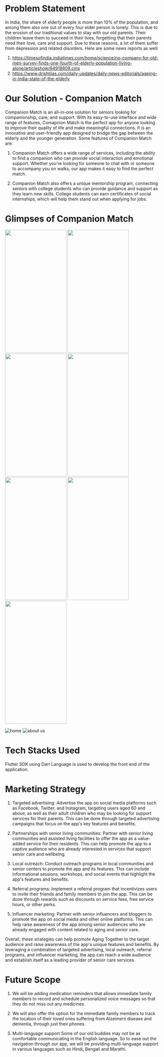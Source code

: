 # Problem Statement
In India, the share of elderly people is more than 10% of the population, and among them also one out of every four elder person is lonely. This is due to the erosion of our traditional values to stay with our old parents. Their children leave them to succeed in their lives, forgetting that their parents need their love, care and support. Due to these reasons, a lot of them suffer from depression and related disorders. Here are some news reports as well:

1. https://timesofindia.indiatimes.com/home/science/no-company-for-old-men-survey-finds-one-fourth-of-elderly-population-living-alone/articleshow/64918809.cms
2. https://www.drishtiias.com/daily-updates/daily-news-editorials/ageing-in-india-state-of-the-elderly

# Our Solution - Companion Match
Companion Match is an all-in-one solution for seniors looking for companionship, care, and support. With its easy-to-use interface and wide range of features, Comapnion Match is the perfect app for anyone looking to improve their quality of life and make meaningful connections. It is an innovative and user-friendly app designed to bridge the gap between the elderly and the younger generation. Some features of Companion Match are:

1. Companion Match offers a wide range of services, including the ability to find a companion who can provide social interaction and emotional support. Whether you're looking for someone to chat with or someone to accompany you on walks, our app makes it easy to find the perfect match.

2. Companion Match also offers a unique mentorship program, connecting seniors with college students who can provide guidance and support as they learn new skills. College students can earn certificates of social internships, which will help them stand out when applying for jobs.

# Glimpses of Companion Match
<img src =  "" width = "200" height = "400" >
<img src =  "https://user-images.githubusercontent.com/100767035/232266885-f9d62f22-e372-471f-bbed-b3f01a18ee92.png" width = "200" height = "400" >
<img src =  "" width = "200" height = "400" >
<img src =  "" width = "200" height = "400" >
<img src =  "" width = "200" height = "400" >
<img src =  "https://user-images.githubusercontent.com/100767035/232266891-3b42d98a-cbc3-4d9e-b74c-b1ed88d22109.png" width = "200" height = "400" >
<img src =  "" width = "200" height = "400" >

![home]()
![about us]()



# Tech Stacks Used
Flutter SDK using Dart Language  is used to develop the front end of the application. 

# Marketing Strategy
1. Targeted advertising: Advertise the app on social media platforms such as Facebook, Twitter, and Instagram, targeting users aged 60 and above, as well as their adult children who may be looking for support services for their parents. This can be done through targeted advertising campaigns that focus on the app's key features and benefits.

2. Partnerships with senior living communities: Partner with senior living communities and assisted living facilities to offer the app as a value-added service for their residents. This can help promote the app to a captive audience who are already interested in services that support senior care and wellbeing.

3. Local outreach: Conduct outreach programs in local communities and senior centers to promote the app and its features. This can include informational sessions, workshops, and social events that highlight the app's features and benefits.

4. Referral programs: Implement a referral program that incentivizes users to invite their friends and family members to join the app. This can be done through rewards such as discounts on service fees, free service hours, or other perks.

5. Influencer marketing: Partner with senior influencers and bloggers to promote the app on social media and other online platforms. This can help raise awareness of the app among senior audiences who are already engaged with content related to aging and senior care.

Overall, these strategies can help promote Aging Together to the target audience and raise awareness of the app's unique features and benefits. By leveraging a combination of targeted advertising, local outreach, referral programs, and influencer marketing, the app can reach a wide audience and establish itself as a leading provider of senior care services.
# Future Scope
1. We will be adding medication reminders that allows immediate family members to record and schedule personalized voice messages so that they do not miss out any medicines.

2. We will also offer the option for the immediate family members to track the location of their loved ones suffering from Alzeimers disease and dementia, through just their phones. 

3. Multi-language support Some of our old buddies may not be as comfortable communicating in the English language. So to ease out the navigation through our app, we will be providing multi-language support in various languages such as Hindi, Bengali and Marathi.
